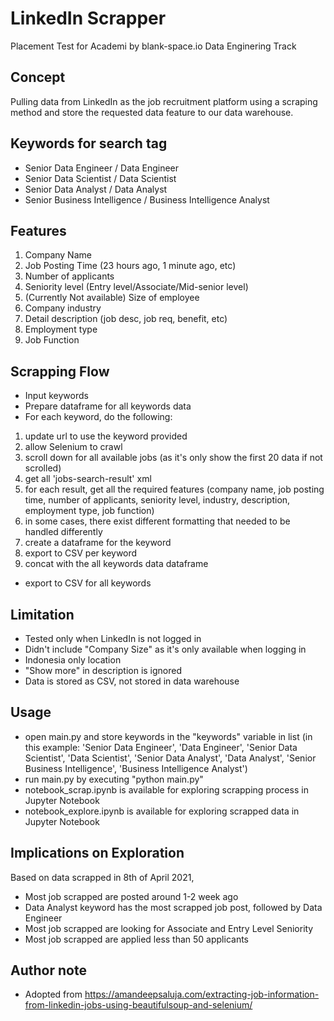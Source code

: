 # LinkedIn Scrapper
 Placement Test for Academi by blank-space.io Data Enginering Track

## Concept
Pulling data from LinkedIn as the job recruitment platform using a scraping method and store the requested data feature to our data warehouse.

## Keywords for search tag
-	Senior Data Engineer / Data Engineer
-	Senior Data Scientist / Data Scientist
-	Senior Data Analyst / Data Analyst
-	Senior Business Intelligence / Business Intelligence Analyst

## Features
1.	Company Name
2.	Job Posting Time (23 hours ago, 1 minute ago, etc)
3.	Number of applicants
4.	Seniority level  (Entry level/Associate/Mid-senior level)
5.	(Currently Not available) Size of employee
6.	Company industry
7.	Detail description (job desc, job req, benefit, etc)
8.	Employment type
9.	Job Function

## Scrapping Flow
- Input keywords
- Prepare dataframe for all keywords data
- For each keyword, do the following:
1. update url to use the keyword provided
2. allow Selenium to crawl
3. scroll down for all available jobs (as it's only show the first 20 data if not scrolled)
4. get all 'jobs-search-result' xml
5. for each result, get all the required features (company name, job posting time, number of applicants, seniority level, industry, description, employment type, job function)
6. in some cases, there exist different formatting that needed to be handled differently
7. create a dataframe for the keyword
8. export to CSV per keyword
9. concat with the all keywords data dataframe
- export to CSV for all keywords

## Limitation
- Tested only when LinkedIn is not logged in
- Didn't include "Company Size" as it's only available when logging in
- Indonesia only location
- "Show more" in description is ignored
- Data is stored as CSV, not stored in data warehouse

## Usage
- open main.py and store keywords in the "keywords" variable in list (in this example: 'Senior Data Engineer', 'Data Engineer', 'Senior Data Scientist', 'Data Scientist', 'Senior Data Analyst',
'Data Analyst', 'Senior Business Intelligence', 'Business Intelligence Analyst')
- run main.py by executing "python main.py"
- notebook_scrap.ipynb is available for exploring scrapping process in Jupyter Notebook
- notebook_explore.ipynb is available for exploring scrapped data in Jupyter Notebook

## Implications on Exploration
Based on data scrapped in 8th of April 2021,
- Most job scrapped are posted around 1-2 week ago
- Data Analyst keyword has the most scrapped job post, followed by Data Engineer
- Most job scrapped are looking for Associate and Entry Level Seniority
- Most job scrapped are applied less than 50 applicants

## Author note
- Adopted from https://amandeepsaluja.com/extracting-job-information-from-linkedin-jobs-using-beautifulsoup-and-selenium/